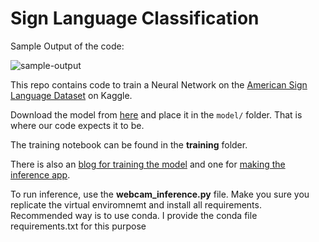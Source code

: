 # Sign Language Classification

Sample Output of the code:

![sample-output](https://github.com/jimmiemunyi/Sign-Language-App/blob/main/readme-gif/sign-language-okay.gif)

This repo contains code to train a Neural Network on the [American Sign Language Dataset](https://www.kaggle.com/grassknoted/asl-alphabet) on Kaggle.

Download the model from [here](https://drive.google.com/drive/folders/1s71zmL-nG9IPm9Jpl1EynRpXGG-uxQWN?usp=sharing)
and place it in the `model/` folder. That is where our code expects it to be.

The training notebook can be found in the **training** folder. 

There is also an [blog for training the model](https://jimmiemunyi.github.io/blog/tutorial/2021/01/20/Sign-Language-Classification-with-Deep-Learning.html) and one for [making the inference app](https://jimmiemunyi.github.io/blog/projects/tutorial/2021/01/21/Sign-Language-Inference-with-WebCam.html).

To run inference, use the **webcam_inference.py** file. Make you sure you replicate the virtual enviromnemt and install all requirements. Recommended way is to use conda. I provide the conda file requirements.txt for this purpose

